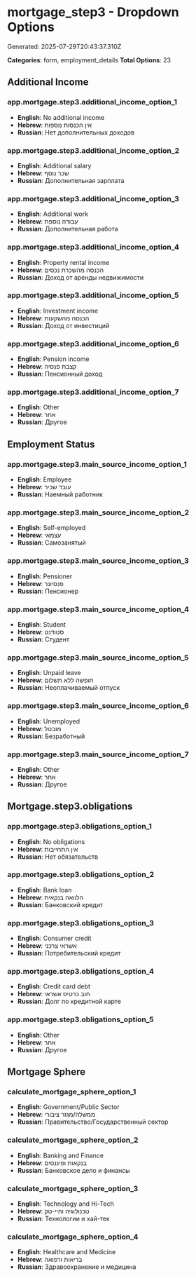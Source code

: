 # mortgage_step3 - Dropdown Options

Generated: 2025-07-29T20:43:37.310Z

**Categories**: form, employment_details
**Total Options**: 23

## Additional Income

### app.mortgage.step3.additional_income_option_1
- **English**: No additional income
- **Hebrew**: אין הכנסות נוספות
- **Russian**: Нет дополнительных доходов

### app.mortgage.step3.additional_income_option_2
- **English**: Additional salary
- **Hebrew**: שכר נוסף
- **Russian**: Дополнительная зарплата

### app.mortgage.step3.additional_income_option_3
- **English**: Additional work
- **Hebrew**: עבודה נוספת
- **Russian**: Дополнительная работа

### app.mortgage.step3.additional_income_option_4
- **English**: Property rental income
- **Hebrew**: הכנסה מהשכרת נכסים
- **Russian**: Доход от аренды недвижимости

### app.mortgage.step3.additional_income_option_5
- **English**: Investment income
- **Hebrew**: הכנסה מהשקעות
- **Russian**: Доход от инвестиций

### app.mortgage.step3.additional_income_option_6
- **English**: Pension income
- **Hebrew**: קצבת פנסיה
- **Russian**: Пенсионный доход

### app.mortgage.step3.additional_income_option_7
- **English**: Other
- **Hebrew**: אחר
- **Russian**: Другое

## Employment Status

### app.mortgage.step3.main_source_income_option_1
- **English**: Employee
- **Hebrew**: עובד שכיר
- **Russian**: Наемный работник

### app.mortgage.step3.main_source_income_option_2
- **English**: Self-employed
- **Hebrew**: עצמאי
- **Russian**: Самозанятый

### app.mortgage.step3.main_source_income_option_3
- **English**: Pensioner
- **Hebrew**: פנסיונר
- **Russian**: Пенсионер

### app.mortgage.step3.main_source_income_option_4
- **English**: Student
- **Hebrew**: סטודנט
- **Russian**: Студент

### app.mortgage.step3.main_source_income_option_5
- **English**: Unpaid leave
- **Hebrew**: חופשה ללא תשלום
- **Russian**: Неоплачиваемый отпуск

### app.mortgage.step3.main_source_income_option_6
- **English**: Unemployed
- **Hebrew**: מובטל
- **Russian**: Безработный

### app.mortgage.step3.main_source_income_option_7
- **English**: Other
- **Hebrew**: אחר
- **Russian**: Другое

## Mortgage.step3.obligations

### app.mortgage.step3.obligations_option_1
- **English**: No obligations
- **Hebrew**: אין התחייבות
- **Russian**: Нет обязательств

### app.mortgage.step3.obligations_option_2
- **English**: Bank loan
- **Hebrew**: הלוואה בנקאית
- **Russian**: Банковский кредит

### app.mortgage.step3.obligations_option_3
- **English**: Consumer credit
- **Hebrew**: אשראי צרכני
- **Russian**: Потребительский кредит

### app.mortgage.step3.obligations_option_4
- **English**: Credit card debt
- **Hebrew**: חוב כרטיס אשראי
- **Russian**: Долг по кредитной карте

### app.mortgage.step3.obligations_option_5
- **English**: Other
- **Hebrew**: אחר
- **Russian**: Другое

## Mortgage Sphere

### calculate_mortgage_sphere_option_1
- **English**: Government/Public Sector
- **Hebrew**: ממשלה/מגזר ציבורי
- **Russian**: Правительство/Государственный сектор

### calculate_mortgage_sphere_option_2
- **English**: Banking and Finance
- **Hebrew**: בנקאות ופיננסים
- **Russian**: Банковское дело и финансы

### calculate_mortgage_sphere_option_3
- **English**: Technology and Hi-Tech
- **Hebrew**: טכנולוגיה והיי-טק
- **Russian**: Технологии и хай-тек

### calculate_mortgage_sphere_option_4
- **English**: Healthcare and Medicine
- **Hebrew**: בריאות ורפואה
- **Russian**: Здравоохранение и медицина

